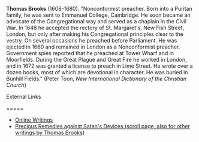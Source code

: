 **Thomas Brooks** (1608-1680). "Nonconformist preacher. Born into a
Puritan family, he was sent to Emmanuel College, Cambridge. He soon
became an advocate of the Congregational way and served as a
chaplain in the Civil War. In 1648 he accepted the rectory of St.
Margaret's, New Fish Street, London, but only after making his
Congregational principles clear to the vestry. On several occasions
he preached before Parliament. He was ejected in 1660 and remained
in London as a Nonconformist preacher. Government spies reported
that he preached at Tower Wharf and in Moorfields. During the Great
Plague and Great Fire he worked in London, and in 1672 was granted
a license to preach in Lime Street. He wrote over a dozen books,
most of which are devotional in character. He was buried in Bunhill
Fields." (Peter Toon,
*New International Dictionary of the Christian Church*)

External Links

=====
-   [Online Writings](http://www.gracegems.org/Brooks/Thomas_Brooks.htm)
-   [Precious Remedies against Satan's Devices (scroll page, also for other writings by Thomas Brooks)](http://www.davidcox.com.mx/library/B.htm)



